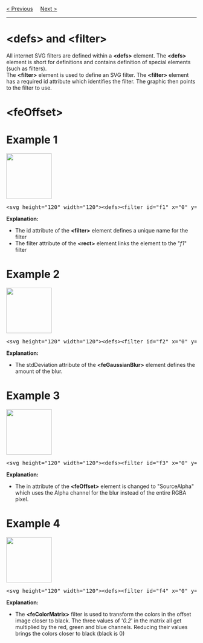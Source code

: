 <a href="/JS/Graphics/SVG/Filters/Blur.md">&lt; Previous</a>
&nbsp;&nbsp;&nbsp;
<a href="/JS/Graphics/SVG/Gradient/Main.md">Next &gt;</a>
<hr>
<h1>&lt;defs&gt; and &lt;filter&gt;</h1>
All internet SVG filters are defined within a <b>&lt;defs&gt;</b> element. The <b>&lt;defs&gt;</b> element is short for definitions and contains definition of special elements (such as filters).
<br>
The <b>&lt;filter&gt;</b> element is used to define an SVG filter. The <b>&lt;filter&gt;</b> element has a required id attribute which identifies the filter. The graphic then points to the filter to use.
<h1>&lt;feOffset&gt;</h1>
<h1>Example 1</h1>
<img src="https://i.imgur.com/tXZVQzz.jpg" width="120" height="120">
<pre>&lt;svg height="120" width="120"&gt;&lt;defs&gt;&lt;filter id="f1" x="0" y="0" width="200%" height="200%"&gt;&lt;feOffset result="offOut" in="SourceGraphic" dx="20" dy="20" /&gt;&lt;feBlend in="SourceGraphic" in2="offOut" mode="normal" /&gt;&lt;/filter&gt;&lt;/defs&gt;&lt;rect width="90" height="90" stroke="green" stroke-width="3" fill="yellow" filter="url(#f1)" /&gt;&lt;/svg&gt;</pre>
<b>Explanation:</b>
<ul>
  <li>The id attribute of the <b>&lt;filter&gt;</b> element defines a unique name for the filter</li>
  <li>The filter attribute of the <b>&lt;rect&gt;</b> element links the element to the "<i>f1</i>" filter</li>
</ul>
<h1>Example 2</h1>
<img src="https://i.imgur.com/QbGpiiH.jpg" width="120" height="120">
<pre>&lt;svg height="120" width="120"&gt;&lt;defs&gt;&lt;filter id="f2" x="0" y="0" width="200%" height="200%"&gt;&lt;feOffset result="offOut" in="SourceGraphic" dx="20" dy="20" /&gt;&lt;feGaussianBlur result="blurOut" in="offOut" stdDeviation="10" /&gt;&lt;feBlend in="SourceGraphic" in2="blurOut" mode="normal" /&gt;&lt;/filter&gt;&lt;/defs&gt;&lt;rect width="90" height="90" stroke="green" stroke-width="3" fill="yellow" filter="url(#f2)" /&gt;&lt;/svg&gt;</pre>
<b>Explanation:</b>
<ul>
  <li>The stdDeviation attribute of the <b>&lt;feGaussianBlur&gt;</b> element defines the amount of the blur.</li>
</ul>
<h1>Example 3</h1>
<img src="https://i.imgur.com/cNbwjIv.jpg" width="120" height="120">
<pre>&lt;svg height="120" width="120"&gt;&lt;defs&gt;&lt;filter id="f3" x="0" y="0" width="200%" height="200%"&gt;&lt;feOffset result="offOut" in="SourceAlpha" dx="20" dy="20" /&gt;&lt;feGaussianBlur result="blurOut" in="offOut" stdDeviation="10" /&gt;&lt;feBlend in="SourceGraphic" in2="blurOut" mode="normal" /&gt;&lt;/filter&gt;&lt;/defs&gt;&lt;rect width="90" height="90" stroke="green" stroke-width="3" fill="yellow" filter="url(#f3)" /&gt;&lt;/svg&gt;</pre>
<b>Explanation:</b>
<ul>
  <li>The in attribute of the <b>&lt;feOffset&gt;</b> element is changed to "SourceAlpha" which uses the Alpha channel for the blur instead of the entire RGBA pixel.</li>
</ul>
<h1>Example 4</h1>
<img src="https://i.imgur.com/LKP96Vn.jpg" width="120" height="120">
<pre>&lt;svg height="120" width="120"&gt;&lt;defs&gt;&lt;filter id="f4" x="0" y="0" width="200%" height="200%"&gt;&lt;feOffset result="offOut" in="SourceGraphic" dx="20" dy="20" /&gt;&lt;feColorMatrix result="matrixOut" in="offOut" type="matrix" values="0.2 0 0 0 0 0 0.2 0 0 0 0 0 0.2 0 0 0 0 0 1 0" /&gt;&lt;feGaussianBlur result="blurOut" in="matrixOut" stdDeviation="10" /&gt;&lt;feBlend in="SourceGraphic" in2="blurOut" mode="normal" /&gt;&lt;/filter&gt;&lt;/defs&gt;&lt;rect width="90" height="90" stroke="green" stroke-width="3" fill="yellow" filter="url(#f4)" /&gt;&lt;/svg&gt;</pre>
<b>Explanation:</b>
<ul>
  <li>The <b>&lt;feColorMatrix&gt;</b> filter is used to transform the colors in the offset image closer to black. The three values of '<var>0.2</var>' in the matrix all get multiplied by the red, green and blue channels. Reducing their values brings the colors closer to black (black is 0)</li>
</ul>
